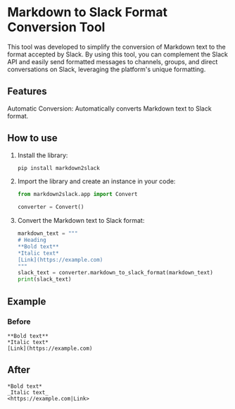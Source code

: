 # Markdown to Slack Format Conversion Tool

This tool was developed to simplify the conversion of Markdown text to the format accepted by Slack. By using this tool, you can complement the Slack API and easily send formatted messages to channels, groups, and direct conversations on Slack, leveraging the platform's unique formatting.

## Features

Automatic Conversion: Automatically converts Markdown text to Slack format.

## How to use

1. Install the library:

    ```bash
    pip install markdown2slack

    ```

2. Import the library and create an instance in your code:

    ```python
    from markdown2slack.app import Convert

    converter = Convert()
    ```

3. Convert the Markdown text to Slack format:

    ```python
    markdown_text = """
    # Heading
    **Bold text**
    *Italic text*
    [Link](https://example.com)
    """
    slack_text = converter.markdown_to_slack_format(markdown_text)
    print(slack_text)
    ```

## Example

### Before

```text
**Bold text**
*Italic text*
[Link](https://example.com)
```

## After

```text
*Bold text*
_Italic text_
<https://example.com|Link>
```
